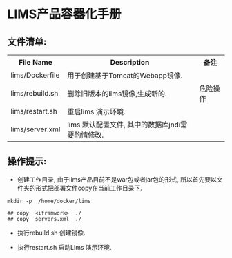 
LIMS产品容器化手册
=====

文件清单:
----

<table width="100%">
<tr><th>File Name</th><th>Description</th><th>备注</th> </tr>
<tr><td>lims/Dockerfile</td><td>用于创建基于Tomcat的Webapp镜像.</td><td>&nbsp;</td></tr>
<tr><td>lims/rebuild.sh</td><td>删除旧版本的lims镜像,生成新的.</td><td>危险操作</td></tr>
<tr><td>lims/restart.sh</td><td>重启lims 演示环境.</td><td></td></tr>
<tr><td>lims/server.xml</td><td>lims 默认配置文件, 其中的数据库jndi需要酌情修改.</td><td></td></tr>
</table>

 
操作提示:
----

- 创建工作目录, 由于lims产品目前不是war包或者jar包的形式, 所以首先要以文件夹的形式把部署文件copy在当前工作目录下.

```
mkdir -p  /home/docker/lims

## copy  <iframwork>  ./
## copy  servers.xml  ./

```

- 执行rebuild.sh  创建镜像.

- 执行restart.sh  启动Lims 演示环境.


